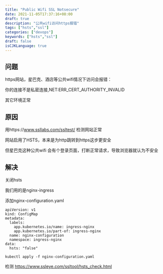 ```yaml
---
title: "Public Wifi SSL Notsecure"
date: 2021-11-05T17:37:16+08:00
draft: true
description: "公共wifi访问https报错"
tags: ["hsts","ssl"]
categories: ["devops"]
keywords: ["hsts","ssl"]
draft: false
isCJKLanguage: true
---
```


## 问题

https网站，星巴克、酒店等公共wifi情况下访问会报错：

你的连接不是私密连接,NET:ERR_CERT_AUTHORITY_INVALID

其它环境正常

## 原因

用https://www.ssllabs.com/ssltest/ 检测网站正常

网站启用了HSTS，本来是为http跳转到https这步更安全

但星巴克这种公共wifi 会有个登录页面，打断正常请求，导致浏览器就认为不安全


## 解决

关闭hsts

我们用的是nginx-ingress

添加nginx-configuration.yaml

```
apiVersion: v1
kind: ConfigMap
metadata:
  labels:
    app.kubernetes.io/name: ingress-nginx
    app.kubernetes.io/part-of: ingress-nginx
  name: nginx-configuration
  namespace: ingress-nginx
data:
  hsts: "false"
```

```
kubectl apply -f nginx-configuration.yaml
```

检测 https://www.ssleye.com/ssltool/hsts_check.html
